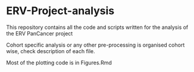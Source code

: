 # ERV-Project-analysis
This repository contains all the code and scripts written for the analysis of the ERV PanCancer project

Cohort specific analysis or any other pre-processing is organised cohort wise, check description of each file.

Most of the plotting code is in Figures.Rmd


